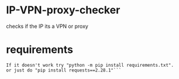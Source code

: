 # IP-VPN-proxy-checker
checks if the IP its a VPN or proxy

# requirements
 ```Do "pip install requirements.txt" on cmd
 If it doesn't work try "python -m pip install requirements.txt".
 or just do "pip install requests==2.28.1"```
 
